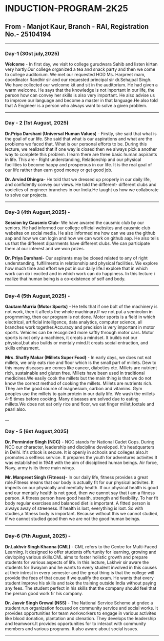 # INDUCTION-PROGRAM-2K25
## From - Manjot Kaur, Branch - RAI, Registration No.- 25104194
___
###  **Day-1 (30st july,2025)**
**Welcome** - In first day, we visit to college gurudwara Sahib and listen kirtan very hartly.Our college organized a tea and snack party and then we come to college auditorium.  We met our requested HOD Ms. Harpreet mam, coordinator Randhir sir and our requested principal sir dr.Sehajpal Singh. We have collected our welcome kit and sit in the auditorium. He had given a warm welcome. He says that the knowledge is not inportant in our life, the person how can convey her skills is also very important. He also advise us to improve our language and become a master in that language.He also told that A Engineer is a person who always want to solve a given problem.<p>
___
###  Day - 2 (1st August, 2025)
**Dr.Priya Darshani (Universal Human Values)** - Firstly, she said that what is the goal of our life. She said that what is our aspirations and what are the problems we faced that. What is our personal efforts to be. During this lecture, we realized that if one way is closed then we always pick a another way to complete this problem. I learn there are three basic human aspirants in life. This are - Right understanding, Relationship and our physical facilities to become happy and prosperous in our life. It is the real goal of our life rather than earn good money or get good job.<p>
**Dr. Arvind Dhingra**- He told that we dressed up properly in our daily life, and confidently convey our views. He told the different- different clubs and societies of engineer branches in our India.He taught us how we collaborate to solve our projects.<p>
___
### Day-3 (4th August,2025) -
**Session by Causmic Club**- We have awared the causmic club by our seniors. He had informed our college official websites and causmic club websites on social media. He also informed me how can we use the github aap and how we can login and how we can work on github aap. He also tells us that the different diparments have different clubs. We can participate them at our interest and we won prizes.<p>
**Dr. Priya Darshani**- Our aspirants may be closed related to any of right understanding, fulfillments in relationship and physical facilities. We explore how much time and effort we put in our daily life.I explore that in which work can do i excited and in which work can do happiness. In this lecture i realize that human being is a co-existence of self and body.<p>
___
### Day-4 (5th August,2025) - 
**Gautam Murria (Motor Sports)** - He tells that if one bolt of the machinery is not work, then it affects the whole machinary.If we not put a  semicolon in progrmming, then our program is not done. Motor sports is a field in which electrical, artificial intelligence, data analytics, computer science, all branches work together.Accuracy and precision is very important in motor sports. Vehicles can be recognized more saftly through motor cars. Motor sports is not only a machines, it creats a mindset. It builds not our physical,but also builds or mentaly mind.It creats social entraction,
 and skills enhasment.<p>
 **Mrs.  Shaffy Makar (Millets Super Food)** - In early days, we does not eat millets, we only eats rice and floor which is the small part of millets. Dew to this many diseases are comes like cancer, diabeties etc. Millets are nutrient rich, sustainable and gluten free. Millets have been used in traditional medicines.We easily cook the millets but the main thing is that we do not know the correct method of cooking the millets. Millets are nutrients rich. They are the good source of magnesium, carbon and vitamins. Gym peoples use the millets to gain protein in our daily life. We wash the millets 4-5 times before cooking. Many diseases are solved due to eating millets.We does not eat only rice and floor, we eat finger millet,foxtale and pearl also. <p>
 __
### Day - 5 (6st August,2025)
**Dr. Perminder Singh (NCC)** - NCC stands for National Cadet Cops. During NCC our character, leadership and discipline developed. It's headquarters in Delhi. It's otlook is secure. It is openly in schools and colleges also.It promotes a selfless service. It prepares the youth for adventures activites.It was established in 1948 with the aim of disciplined human beings. Air force, Navy, army is its three main wings.<p>
**Mr. Manpreet Singh (Fitness)**- In our daily life, fitness provides a great role.Fitness means that our body is actually fit for our physical activites. It impects on our physically and mentally health. If our physical health is good and our mentally health is not good, then we cannot say that i am a fitness person. A fitness person have good health, strength and flexibility. To her fit body regular exercises and balanced diet is important. A fitted person is always away of streeness. If health is lost, everything is lost. So with studies,a fitness body is important. Because without this we cannot studied, if we cannot studied good then we are not the good human beings. <p>
___
### Day-6 (7th August, 2025) - 
**Dr.Lakhvir Singh Khanna (CML)** - CML refers to the Centre for Multi-Faced Learning. It designed to offer students offurtunity  for learning, growing and devloping various skills.CML aims to foster holistic growth and prepare students for various aspects of life. In this lecture, Lakhvir sir aware the students for Swayam and he wants to every student involved in this couses at their intrest in every semester and the great thing is that the college will provide the fees of that couse if we qualify the exam. He wants that every student improve his skills and take the training outside India without paying any fees. The student perfect in his skills that the company should feel that the person good work fir his company.<p>
**Dr. Jasvir Singh Grewal (NSS)** - The National Service Scheme at gndec a student run organization focused on community service and social works. It provides opportunities for team workworkers to engage in various activites like blood donation, plantation and clenation. They develops the leadership and teamwork.It provides opportunities for to interact with community members and various programs. It also aware about social issues.<p> 
___
